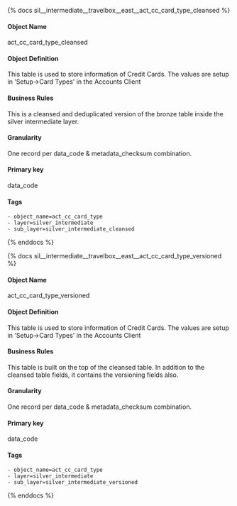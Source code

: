 {% docs sil__intermediate__travelbox__east__act_cc_card_type_cleansed %}

#### Object Name
act_cc_card_type_cleansed

#### Object Definition
This table is used to store information of Credit Cards. The values are setup in &#39;Setup-&gt;Card Types&#39; in
the Accounts Client

#### Business Rules
This is a cleansed and deduplicated version of the bronze table inside the silver intermediate layer.

#### Granularity
One record per data_code & metadata_checksum combination.

#### Primary key
data_code

#### Tags
    - object_name=act_cc_card_type
    - layer=silver_intermediate
    - sub_layer=silver_intermediate_cleansed

{% enddocs %}

{% docs sil__intermediate__travelbox__east__act_cc_card_type_versioned %}

#### Object Name
act_cc_card_type_versioned

#### Object Definition
This table is used to store information of Credit Cards. The values are setup in &#39;Setup-&gt;Card Types&#39; in
the Accounts Client

#### Business Rules
This table is built on the top of the cleansed table. In addition to the cleansed table fields, it contains the versioning fields also.

#### Granularity
One record per data_code & metadata_checksum combination.

#### Primary key
data_code

#### Tags
    - object_name=act_cc_card_type
    - layer=silver_intermediate
    - sub_layer=silver_intermediate_versioned

{% enddocs %}